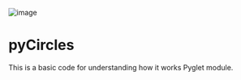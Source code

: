 ![image](https://i.imgur.com/PjO6JEU.png)

# pyCircles

This is a basic code for understanding how it works Pyglet module.

